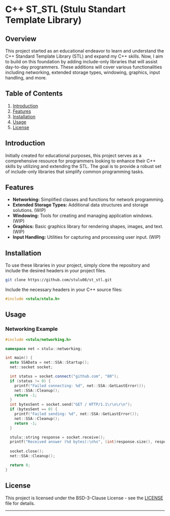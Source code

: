 # C++ ST_STL (Stulu Standart Template Library)

## Overview

This project started as an educational endeavor to learn and understand the C++ Standard Template Library (STL) and expand my C++ skills. Now, I aim to build on this foundation by adding include-only libraries that will assist day-to-day programmers. These additions will cover various functionalities including networking, extended storage types, windowing, graphics, input handling, and more.

## Table of Contents

1. [Introduction](#introduction)
2. [Features](#features)
3. [Installation](#installation)
4. [Usage](#usage)
6. [License](#license)

## Introduction

Initially created for educational purposes, this project serves as a comprehensive resource for programmers looking to enhance their C++ skills by utilizing and extending the STL. The goal is to provide a robust set of include-only libraries that simplify common programming tasks.

## Features

- **Networking:** Simplified classes and functions for network programming.
- **Extended Storage Types:** Additional data structures and storage solutions. (WIP)
- **Windowing:** Tools for creating and managing application windows. (WIP)
- **Graphics:** Basic graphics library for rendering shapes, images, and text. (WIP)
- **Input Handling:** Utilities for capturing and processing user input. (WIP)

## Installation

To use these libraries in your project, simply clone the repository and include the desired headers in your project files.

```bash
git clone https://github.com/stulu08/st_stl.git
```

Include the necessary headers in your C++ source files:

```cpp
#include <stulu/stulu.h>
```

## Usage

### Networking Example

```cpp
#include <stulu/networking.h>

namespace net = stulu::networking;

int main() {
  auto SSAData = net::SSA::Startup();
  net::socket socket;

  int status = socket.connect("github.com", "80");
  if (status != 0) {
    printf("Failed connecting: %d", net::SSA::GetLastError());
    net::SSA::Cleanup();
    return -1;
  }
  int bytesSent = socket.send("GET / HTTP/1.1\r\n\r\n");
  if (bytesSent == 0) {
    printf("Failed sending: %d", net::SSA::GetLastError());
    net::SSA::Cleanup();
    return -1;
  }

  stulu::string response = socket.receive();
  printf("Received answer (%d bytes):\n%s", (int)response.size(), response.c_str());
  
  socket.close();
  net::SSA::Cleanup();

  return 0;
}
```
## License

This project is licensed under the BSD-3-Clause License - see the [LICENSE](LICENSE) file for details.

---
